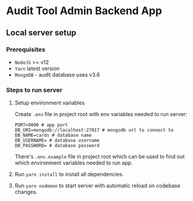 # Audit Tool Admin Backend App

## Local server setup

### Prerequisites
* `NodeJS` >= v12
* `Yarn` latest version
* `MongoDB` - audit database uses v3.6

### Steps to run server

1. Setup environment variables

    Create `.env` file in project root with env variables needed to run server:
    
    ```dotenv
    PORT=9000 # app port
    DB_URI=mongodb://localhost:27017 # mongodb url to connect to
    DB_NAME=cards # database name
    DB_USERNAME= # database username
    DB_PASSWORD= # database password
    ``` 
    
    There's `.env.example` file in project root which can be used to find out which
    environment variables needed to run app.
    
2. Run `yarn install` to install all dependencies.
3. Run `yarn nodemon` to start server with automatic reload on codebase changes. 
